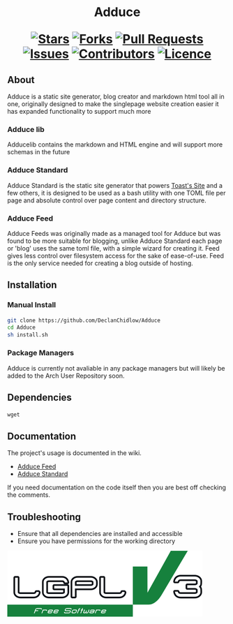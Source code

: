 <h1 align="center">
  Adduce
  
  [![Stars](https://img.shields.io/github/stars/DeclanChidlow/Adduce?style=flat-square&logoColor=white)](https://github.com/DeclanChidlow/Adduce/stargazers)
  [![Forks](https://img.shields.io/github/forks/DeclanChidlow/Adduce?style=flat-square&logoColor=white)](https://github.com/DeclanChidlow/Adduce/network/members)
  [![Pull Requests](https://img.shields.io/github/issues-pr/DeclanChidlow/Adduce?style=flat-square&logoColor=white)](https://github.com/DeclanChidlow/Adduce/pulls)
  [![Issues](https://img.shields.io/github/issues/DeclanChidlow/Adduce?style=flat-square&logoColor=white)](https://github.com/DeclanChidlow/Adduce/issues)
  [![Contributors](https://img.shields.io/github/contributors/DeclanChidlow/Adduce?style=flat-square&logoColor=white)](https://github.com/DeclanChidlow/Adduce/graphs/contributors)
  [![Licence](https://img.shields.io/github/license/DeclanChidlow/Adduce?style=flat-square&logoColor=white)](https://github.com/DeclanChidlow/Adduce/blob/main/LICENCE)
</h1>


## About
Adduce is a static site generator, blog creator and markdown html tool all in one, originally designed to make the singlepage website creation easier it has expanded functionality to support much more

### Adduce lib
Adducelib contains the markdown and HTML engine and will support more schemas in the future

### Adduce Standard
Adduce Standard is the static site generator that powers [Toast's Site](https://toastxc.xyz) and a few others, it is designed to be used as a bash utility with one TOML file per page and absolute control over page content and directory structure.

### Adduce Feed
Adduce Feeds was originally made as a managed tool for Adduce but was found to be more suitable for blogging, unlike Adduce Standard each page or 'blog' uses the same toml file, with a simple wizard for creating it. Feed gives less control over filesystem access for the sake of ease-of-use. Feed is the only service needed for creating a blog outside of hosting.


## Installation
### Manual Install
```bash
git clone https://github.com/DeclanChidlow/Adduce
cd Adduce
sh install.sh
```
### Package Managers
Adduce is currently not avaliable in any package managers but will likely be added to the Arch User Repository soon.

## Dependencies
`wget`

## Documentation 
The project's usage is documented in the wiki.
- [Adduce Feed](https://github.com/DeclanChidlow/Adduce/wiki/Adduce-Feed)
- [Adduce Standard](https://github.com/DeclanChidlow/Adduce/wiki)

If you need documentation on the code itself then you are best off checking the comments.

## Troubleshooting
- Ensure that all dependencies are installed and accessible
- Ensure you have permissions for the working directory

![LGPLv3 Badge](/README_RESOURCES/LGPLv3%20Logo.svg)
